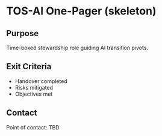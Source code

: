 # TOS-AI One-Pager (skeleton)

## Purpose
Time-boxed stewardship role guiding AI transition pivots.

## Exit Criteria
- Handover completed
- Risks mitigated
- Objectives met

## Contact
Point of contact: TBD
